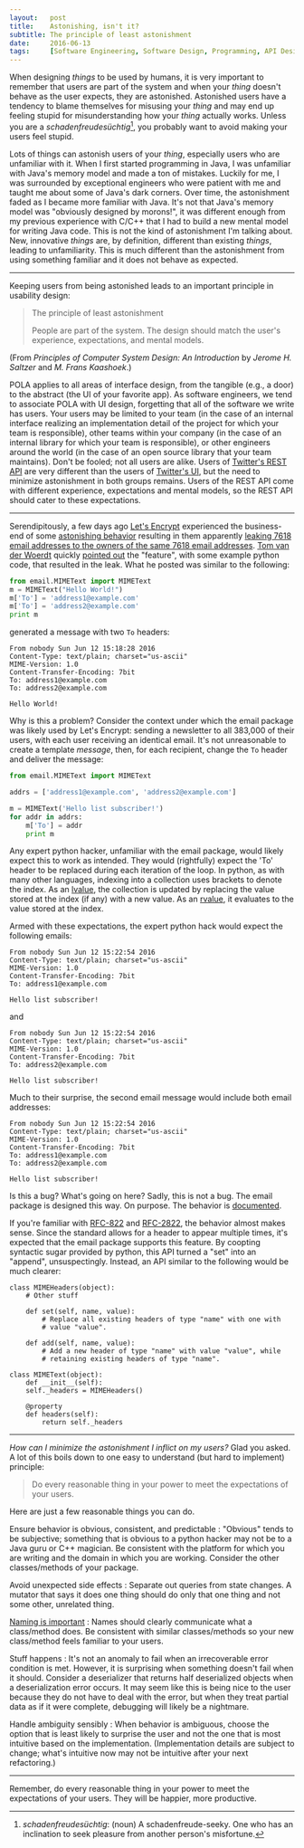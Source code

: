 ```yaml
---
layout:   post
title:    Astonishing, isn't it?
subtitle: The principle of least astonishment
date:     2016-06-13
tags:     [Software Engineering, Software Design, Programming, API Design]
---
```

When designing *things* to be used by humans, it is very important to remember
that users are part of the system and when your *thing* doesn't behave as the
user expects, they are astonished. Astonished users have a tendency to blame
themselves for misusing your *thing* and may end up feeling stupid for
misunderstanding how your *thing* actually works. Unless you are a
*schadenfreudesüchtig*[^schadenfreudesuchtig], you probably want to avoid making
your users feel stupid.

Lots of things can astonish users of your *thing*, especially users who are
unfamiliar with it. When I first started programming in Java, I was unfamiliar
with Java's memory model and made a ton of mistakes. Luckily for me, I was
surrounded by exceptional engineers who were patient with me and taught me about
some of Java's dark corners. Over time, the astonishment faded as I became more
familiar with Java. It's not that Java's memory model was "obviously designed
by morons!", it was different enough from my previous experience with C/C++ that
I had to build a new mental model for writing Java code. This is not the kind of
astonishment I'm talking about. New, innovative *things* are, by definition,
different than existing *things*, leading to unfamiliarity. This is much
different than the astonishment from using something familiar and it does not
behave as expected.

---

Keeping users from being astonished leads to an important principle in usability
design:

> The principle of least astonishment
>
> People are part of the system. The design should match the user's experience,
> expectations, and mental models.

(From *Principles of Computer System Design: An Introduction* by *Jerome H.
Saltzer* and *M. Frans Kaashoek*.)

POLA applies to all areas of interface design, from the tangible (e.g., a door)
to the abstract (the UI of your favorite app). As software engineers, we tend to
associate POLA with UI design, forgetting that all of the software we write has
users. Your users may be limited to your team (in the case of an internal
interface realizing an implementation detail of the project for which your team
is responsible), other teams within your company (in the case of an internal
library for which your team is responsible), or other engineers around the world
(in the case of an open source library that your team maintains). Don't be
fooled; not all users are alike. Users of [Twitter's REST
API](https://dev.twitter.com/rest/public) are very different than the users of
[Twitter's UI](https://twitter.com/), but the need to minimize astonishment in
both groups remains. Users of the REST API come with different experience,
expectations and mental models, so the REST API should cater to these
expectations.

---

Serendipitously, a few days ago [Let's Encrypt](https://letsencrypt.org/)
experienced the business-end of some [astonishing
behavior](https://bugs.python.org/issue10839) resulting in them apparently
[leaking 7618 email addresses to the owners of the same 7618 email
addresses](https://community.letsencrypt.org/t/email-address-disclosures-preliminary-report-june-11-2016/16867).
[Tom van der Woerdt](https://twitter.com/TvdW) quickly [pointed
out](https://twitter.com/TvdW/status/741481798014664704) the "feature", with
some example python code, that resulted in the leak. What he posted was similar
to the following:

~~~ python
from email.MIMEText import MIMEText
m = MIMEText("Hello World!")
m['To'] = 'address1@example.com'
m['To'] = 'address2@example.com'
print m
~~~

generated a message with two `To` headers:

~~~
From nobody Sun Jun 12 15:18:28 2016
Content-Type: text/plain; charset="us-ascii"
MIME-Version: 1.0
Content-Transfer-Encoding: 7bit
To: address1@example.com
To: address2@example.com

Hello World!
~~~

Why is this a problem? Consider the context under which the email package was
likely used by Let's Encrypt: sending a newsletter to all 383,000 of their
users, with each user receiving an identical email. It's not unreasonable to
create a template *message*, then, for each recipient, change the `To` header
and deliver the message:

~~~ python
from email.MIMEText import MIMEText

addrs = ['address1@example.com', 'address2@example.com']

m = MIMEText('Hello list subscriber!')
for addr in addrs:
    m['To'] = addr
    print m
~~~

Any expert python hacker, unfamiliar with the email package, would likely expect
this to work as intended. They would (rightfully) expect the 'To' header to be
replaced during each iteration of the loop. In python, as with many other
languages, indexing into a collection uses brackets to denote the index. As an
[lvalue](https://en.wikipedia.org/wiki/Value_%28computer_science%29#lrvalue),
the collection is updated by replacing the value stored at the index (if any)
with a new value. As an
[rvalue](https://en.wikipedia.org/wiki/Value_%28computer_science%29#lrvalue),
it evaluates to the value stored at the index.

Armed with these expectations, the expert python hack would expect the following
emails:

~~~
From nobody Sun Jun 12 15:22:54 2016
Content-Type: text/plain; charset="us-ascii"
MIME-Version: 1.0
Content-Transfer-Encoding: 7bit
To: address1@example.com

Hello list subscriber!
~~~

and

~~~
From nobody Sun Jun 12 15:22:54 2016
Content-Type: text/plain; charset="us-ascii"
MIME-Version: 1.0
Content-Transfer-Encoding: 7bit
To: address2@example.com

Hello list subscriber!
~~~

Much to their surprise, the second email message would include both email addresses:

~~~
From nobody Sun Jun 12 15:22:54 2016
Content-Type: text/plain; charset="us-ascii"
MIME-Version: 1.0
Content-Transfer-Encoding: 7bit
To: address1@example.com
To: address2@example.com

Hello list subscriber!
~~~

Is this a bug? What's going on here? Sadly, this is not a bug. The email package
is designed this way. On purpose. The behavior is
[documented](https://docs.python.org/2.7/library/email.message.html#email.message.Message.__setitem__).

If you're familiar with [RFC-822](https://www.ietf.org/rfc/rfc0822.txt)
and [RFC-2822](https://www.ietf.org/rfc/rfc2822.txt), the behavior almost makes sense. Since the
standard allows for a header to appear multiple times, it's expected that the
email package supports this feature. By coopting syntactic sugar provided by
python, this API turned a "set" into an "append", unsuspectingly. Instead, an
API similar to the following would be much clearer:

~~~
class MIMEHeaders(object):
    # Other stuff

    def set(self, name, value):
        # Replace all existing headers of type "name" with one with
        # value "value".

    def add(self, name, value):
        # Add a new header of type "name" with value "value", while
        # retaining existing headers of type "name".

class MIMEText(object):
    def __init__(self):
    self._headers = MIMEHeaders()

    @property
    def headers(self):
        return self._headers
~~~

---

*How can I minimize the astonishment I inflict on my users?* Glad you asked. A
lot of this boils down to one easy to understand (but hard to implement)
principle:

> Do every reasonable thing in your power to meet the expectations of your
> users.

Here are just a few reasonable things you can do.

Ensure behavior is obvious, consistent, and predictable
: "Obvious" tends to be subjective; something that is obvious to a python hacker
  may not be to a Java guru or C++ magician. Be consistent with the platform for
  which you are writing and the domain in which you are working. Consider the
  other classes/methods of your package.

Avoid unexpected side effects
: Separate out queries from state changes. A mutator that says it does one thing
  should do only that one thing and not some other, unrelated thing.

[Naming is important](rows-by-any-other-name)
: Names should clearly communicate what a class/method does. Be consistent with
  similar classes/methods so your new class/method feels familiar to your users.

Stuff happens
: It's not an anomaly to fail when an irrecoverable error condition is met.
  However, it is surprising when something doesn't fail when it should. Consider
  a deserializer that returns half deserialized objects when a deserialization
  error occurs. It may seem like this is being nice to the user because they do
  not have to deal with the error, but when they treat partial data as if it
  were complete, debugging will likely be a nightmare.

Handle ambiguity sensibly
: When behavior is ambiguous, choose the option that is least likely to surprise
  the user and not the one that is most intuitive based on the implementation.
  (Implementation details are subject to change; what's intuitive now may not be
  intuitive after your next refactoring.)

---

Remember, do every reasonable thing in your power to meet the expectations of
your users. They will be happier, more productive.

[^schadenfreudesuchtig]:
    *schadenfreudesüchtig*: (noun) A schadenfreude-seeky. One who has an
    inclination to seek pleasure from another person's misfortune.
